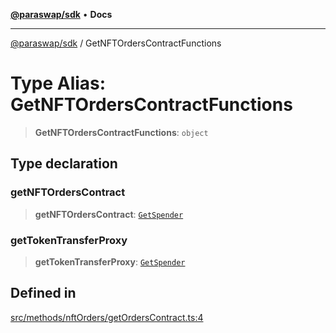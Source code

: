 [**@paraswap/sdk**](../README.md) • **Docs**

***

[@paraswap/sdk](../globals.md) / GetNFTOrdersContractFunctions

# Type Alias: GetNFTOrdersContractFunctions

> **GetNFTOrdersContractFunctions**: `object`

## Type declaration

### getNFTOrdersContract

> **getNFTOrdersContract**: [`GetSpender`](../-internal-/type-aliases/GetSpender.md)

### getTokenTransferProxy

> **getTokenTransferProxy**: [`GetSpender`](../-internal-/type-aliases/GetSpender.md)

## Defined in

[src/methods/nftOrders/getOrdersContract.ts:4](https://github.com/paraswap/paraswap-sdk/blob/master/src/methods/nftOrders/getOrdersContract.ts#L4)
